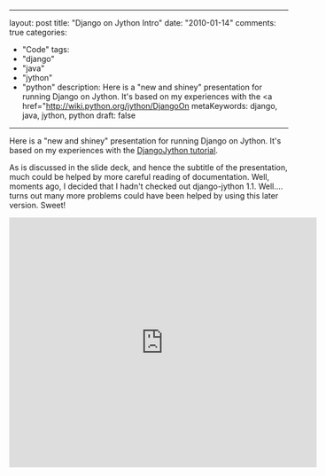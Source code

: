 
---
layout: post
title: "Django on Jython Intro"
date: "2010-01-14"
comments: true
categories:
  - "Code"
tags:
  - "django"
  - "java"
  - "jython"
  - "python"
description: Here is a "new and shiney" presentation for running Django on Jython.  It's based on my experiences with the <a href="http://wiki.python.org/jython/DjangoOn
metaKeywords: django, java, jython, python
draft: false
---

Here is a "new and shiney" presentation for running Django on Jython.  It's based on my experiences with the <a href="http://wiki.python.org/jython/DjangoOnJython">DjangoJython tutorial</a>.

As is discussed in the slide deck, and hence the subtitle of the presentation, much could be helped by more careful reading of documentation.  Well, moments ago, I decided that I hadn't checked out django-jython 1.1.  Well.... turns out many more problems could have been helped by using this later version.  Sweet!

<!--more-->

<iframe src="http://docs.google.com/present/embed?id=dcsq834g_86dgfnbkdg&size=m" frameborder="0" width="555" height="451"></iframe>


  
